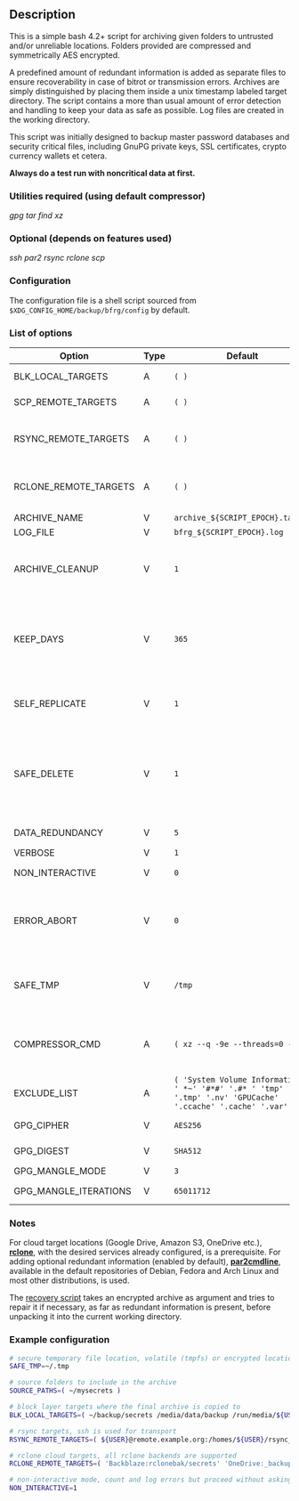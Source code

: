 ## Description

This is a simple bash 4.2+ script for archiving given folders to untrusted and/or unreliable locations. Folders provided are compressed and symmetrically AES encrypted.

A predefined amount of redundant information is added as separate files to ensure recoverability in case of bitrot or transmission errors. Archives are simply distinguished by placing them inside a unix timestamp labeled target directory.
The script contains a more than usual amount of error detection and handling to keep your data as safe as possible.
Log files are created in the working directory.

This script was initially designed to backup master password databases and security critical files, including GnuPG private keys, SSL certificates, crypto currency wallets et cetera.

**Always do a test run with noncritical data at first.**

### Utilities required (using default compressor)

_gpg_ _tar_ _find_ _xz_

### Optional (depends on features used)

_ssh_ _par2_ _rsync_ _rclone_ _scp_

### Configuration

The configuration file is a shell script sourced from `$XDG_CONFIG_HOME/backup/bfrg/config` by default.

### List of options

| Option | Type | Default | Description |
|-|-|-|-|
| BLK_LOCAL_TARGETS | A | `( )` | Local block targets. |
| SCP_REMOTE_TARGETS | A | `( )` | _scp_ remote targets. |
| RSYNC_REMOTE_TARGETS | A | `( )` | _rsync_ remote targets. Uses ssh for transport. |
| RCLONE_REMOTE_TARGETS | A | `( )` | _rclone_ targets. Requires existing rclone configuration. |
| ARCHIVE_NAME | V | `archive_${SCRIPT_EPOCH}.tar.xz` | Output file. |
| LOG_FILE | V | `bfrg_${SCRIPT_EPOCH}.log` | Log file. |
| ARCHIVE_CLEANUP | V | `1` | Cleanup old archived on block targets (only works with BLK). |
| KEEP_DAYS | V | `365` | Days to keep archives. Ensures that one last archive is available at all times. |
| SELF_REPLICATE | V | `1` | Copy script to the target for later reference. |
| SAFE_DELETE | V | `1` | Use *shred* before deleting temporary files, recommended if SAFE_TMP is on a hard disk. |
| DATA_REDUNDANCY | V | `5` | Add n% recovery data. |
| VERBOSE | V | `1` | Be verbose. |
| NON_INTERACTIVE | V | `0` | Prompt user on error. |
| ERROR_ABORT | V | `0` | Stop processing targets on error in non-interactive mode. |
| SAFE_TMP | V | `/tmp` | Temporary directory. Volatile storage recommended.|
| COMPRESSOR_CMD | A | `( xz --q -9e --threads=0 -v )` | Compressor and its arguments being used for compression. |
| EXCLUDE_LIST | A | `( 'System Volume Information' ' *~' '#*#' '.#* ' 'tmp' '.tmp' '.nv' 'GPUCache' '.ccache' '.cache' '.var' )` | From archiving excluded directories. |
| GPG_CIPHER | V | `AES256` | Encryption cipher. |
| GPG_DIGEST | V | `SHA512` | Encryption digest. |
| GPG_MANGLE_MODE | V | `3` | Mangle mode. |
| GPG_MANGLE_ITERATIONS | V | `65011712` | Mangle iterations. |
  
### Notes

For cloud target locations (Google Drive, Amazon S3, OneDrive etc.), [**rclone**](https://github.com/rclone/rclone), with the desired services already configured, is a prerequisite. For adding optional redundant information (enabled by default), [**par2cmdline**](https://github.com/Parchive/par2cmdline), available in the default repositories of Debian, Fedora and Arch Linux and most other distributions, is used.  

The [recovery script](https://github.com/zenofile/bfrg/blob/master/restore.sh) takes an encrypted archive as argument and tries to repair it if necessary, as far as redundant information is present, before unpacking it into the current working directory.

### Example configuration

```bash
# secure temporary file location, volatile (tmpfs) or encrypted location should be preferred
SAFE_TMP=~/.tmp

# source folders to include in the archive
SOURCE_PATHS=( ~/mysecrets )

# block layer targets where the final archive is copied to
BLK_LOCAL_TARGETS=( ~/backup/secrets /media/data/backup /run/media/${USER}/FLASH_DRIVE )

# rsync targets, ssh is used for transport
RSYNC_REMOTE_TARGETS=( ${USER}@remote.example.org:/homes/${USER}/rsync_backup/secrets )

# rclone cloud targets, all rclone backends are supported
RCLONE_REMOTE_TARGETS=( 'Backblaze:rclonebak/secrets' 'OneDrive:_backup/secrets' 'GoogleDrive:_backup/secrets' 'Dropbox:_backup/secrets' )

# non-interactive mode, count and log errors but proceed without asking questions - useful for automation
NON_INTERACTIVE=1
```
